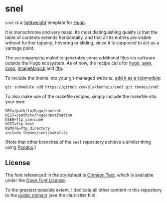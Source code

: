 snel
==============================================================================

`snel` is a [lightweight](http://idlewords.com/talks/website_obesity.htm) 
template for [Hugo](http://gohugo.io/).

It is monochrome and very basic. Its most distinguishing quality is that the 
table of contents extends horizontally, and that all its entries are visible 
without further tapping, hovering or sliding, since it is supposed to act as a 
vantage point. 

The accompanying makefile generates some additional files via software outside 
the Hugo ecosystem. As of now, the recipe calls for [hugo](http://gohugo.io/),
[sass](http://sass-lang.com/),
[svgo](https://github.com/svg/svgo),
[ImageMagick](http://www.imagemagick.org/) and
[lftp](http://lftp.yar.ru/).

To include the theme into your git-managed website, [add it as a 
submodule](https://git-scm.com/book/en/v2/Git-Tools-Submodules):
    
    git submodule add https://github.com/slakkenhuis/snel.git themes/snel

To also make use of the makefile recipes, simply include the makefile into 
your own:

    SRC=/path/to/hugo/content
    DEST=/path/to/hugo/destination
    USER=ftp_username
    HOST=ftp_host
    REMOTE=ftp_directory
    include themes/snel/makefile

(Note that other branches of the `snel` repository achieve a similar thing 
using [Pandoc](http://pandoc.org/).)



License
------------------------------------------------------------------------------

The font referenced in the stylesheet is [Crimson
Text](https://github.com/skosch/Crimson), which is available under the
[Open Font License](http://scripts.sil.org/cms/scripts/page.php?id=OFL).

To the greatest possible extent, I dedicate all other content in this
repository to the [public domain](https://unlicense.org/) (see the
`UNLICENSE` file).

